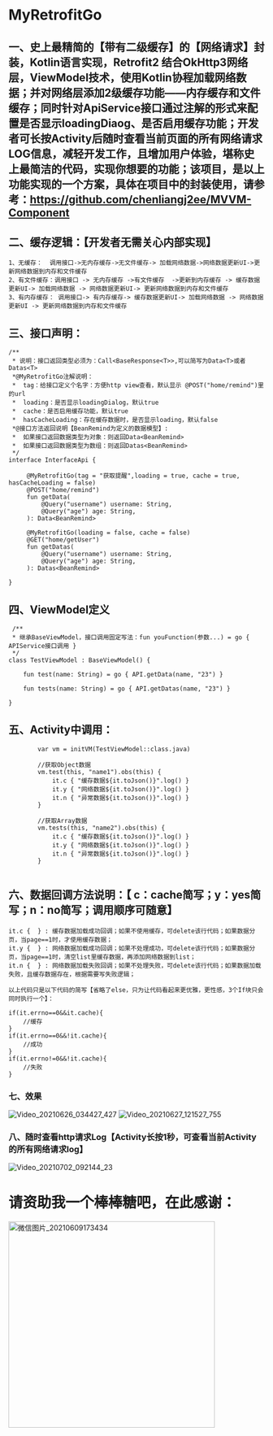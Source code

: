 # MyRetrofitGo
## 一、史上最精简的【带有二级缓存】的【网络请求】封装，Kotlin语言实现，Retrofit2 结合OkHttp3网络层，ViewModel技术，使用Kotlin协程加载网络数据；并对网络层添加2级缓存功能——内存缓存和文件缓存；同时针对ApiService接口通过注解的形式来配置是否显示loadingDiaog、是否启用缓存功能；开发者可长按Activity后随时查看当前页面的所有网络请求LOG信息，减轻开发工作，且增加用户体验，堪称史上最简洁的代码，实现你想要的功能；该项目，是以上功能实现的一个方案，具体在项目中的封装使用，请参考：https://github.com/chenliangj2ee/MVVM-Component


## 二、缓存逻辑：【开发者无需关心内部实现】
    1、无缓存：  调用接口->无内存缓存->无文件缓存-> 加载网络数据->网络数据更新UI->更新网络数据到内存和文件缓存
    2、有文件缓存：调用接口 -> 无内存缓存 ->有文件缓存  ->更新到内存缓存 -> 缓存数据更新UI-> 加载网络数据 -> 网络数据更新UI-> 更新网络数据到内存和文件缓存
    3、有内存缓存： 调用接口-> 有内存缓存-> 缓存数据更新UI-> 加载网络数据 -> 网络数据更新UI -> 更新网络数据到内存和文件缓存

## 三、接口声明：
```
/**
 * 说明：接口返回类型必须为：Call<BaseResponse<T>>,可以简写为Data<T>或者Datas<T>
 *@MyRetrofitGo注解说明：
 *  tag：给接口定义个名字：方便http view查看，默认显示 @POST("home/remind")里的url
 *  loading：是否显示loadingDialog，默认true
 *  cache：是否启用缓存功能，默认true
 *  hasCacheLoading：存在缓存数据时，是否显示loading，默认false
 *@接口方法返回说明【BeanRemind为定义的数据模型】:
 *  如果接口返回数据类型为对象：则返回Data<BeanRemind>
 *  如果接口返回数据类型为数组：则返回Datas<BeanRemind>
 */
interface InterfaceApi {

     @MyRetrofitGo(tag = "获取提醒",loading = true, cache = true, hasCacheLoading = false)
     @POST("home/remind")
     fun getData(
         @Query("username") username: String,
         @Query("age") age: String,
     ): Data<BeanRemind>
 
     @MyRetrofitGo(loading = false, cache = false)
     @GET("home/getUser")
     fun getDatas(
         @Query("username") username: String,
         @Query("age") age: String,
     ): Datas<BeanRemind>

}
```

## 四、ViewModel定义

```
 /**
 * 继承BaseViewModel，接口调用固定写法：fun youFunction(参数...) = go { APIService接口调用 }
 */
class TestViewModel : BaseViewModel() {

    fun test(name: String) = go { API.getData(name, "23") }

    fun tests(name: String) = go { API.getDatas(name, "23") }
 
}
```

## 五、Activity中调用：
```
        var vm = initVM(TestViewModel::class.java)

        //获取Object数据
        vm.test(this, "name1").obs(this) {
            it.c { "缓存数据${it.toJson()}".log() } 
            it.y { "网络数据${it.toJson()}".log() } 
            it.n { "异常数据${it.toJson()}".log() } 
        }

        //获取Array数据
        vm.tests(this, "name2").obs(this) {
            it.c { "缓存数据${it.toJson()}".log() } 
            it.y { "网络数据${it.toJson()}".log() } 
            it.n { "异常数据${it.toJson()}".log() } 
        }
        
```
## 六、数据回调方法说明：【 c：cache简写；y：yes简写；n：no简写；调用顺序可随意】

```
it.c {  } : 缓存数据加载成功回调；如果不使用缓存，可delete该行代码；如果数据分页，当page==1时，才使用缓存数据；
it.y {  } : 网络数据加载成功回调；如果不处理成功，可delete该行代码；如果数据分页，当page==1时，清空list里缓存数据，再添加网络数据到list；
it.n {  } : 网络数据加载失败回调；如果不处理失败，可delete该行代码；如果数据加载失败，且缓存数据存在，根据需要写失败逻辑；

以上代码只是以下代码的简写【省略了else，只为让代码看起来更优雅，更性感，3个If块只会同时执行一个】：

if(it.errno==0&&it.cache){
    //缓存
}
if(it.errno==0&&!it.cache){
    //成功
}
if(it.errno!=0&&!it.cache){
    //失败
}

```

### 七、效果
![Video_20210626_034427_427](https://user-images.githubusercontent.com/4067327/123506188-91d41a80-d695-11eb-96aa-183b7d49325d.gif) ![Video_20210627_121527_755](https://user-images.githubusercontent.com/4067327/123532635-95bd7680-d741-11eb-9c58-7e89069f31e0.gif)

### 八、随时查看http请求Log【Activity长按1秒，可查看当前Activity的所有网络请求log】
![Video_20210702_092144_23](https://user-images.githubusercontent.com/4067327/124281158-074f5780-db7c-11eb-972e-e68f5ff48d51.gif)



# 请资助我一个棒棒糖吧，在此感谢：

<img width="406" alt="微信图片_20210609173434" src="https://user-images.githubusercontent.com/4067327/121332592-989b2780-c94a-11eb-9543-a4e00db3b759.png"> 


